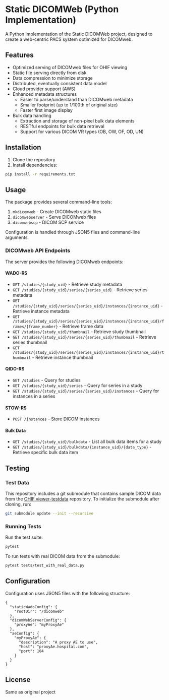 # Static DICOMWeb (Python Implementation)

A Python implementation of the Static DICOMWeb project, designed to create a web-centric PACS system optimized for DICOMweb.

## Features

- Optimized serving of DICOMweb files for OHIF viewing
- Static file serving directly from disk
- Data compression to minimize storage
- Distributed, eventually consistent data model
- Cloud provider support (AWS)
- Enhanced metadata structures
  - Easier to parse/understand than DICOMweb metadata
  - Smaller footprint (up to 1/100th of original size)
  - Faster first image display
- Bulk data handling
  - Extraction and storage of non-pixel bulk data elements
  - RESTful endpoints for bulk data retrieval
  - Support for various DICOM VR types (OB, OW, OF, OD, UN)

## Installation

1. Clone the repository
2. Install dependencies:
```bash
pip install -r requirements.txt
```

## Usage

The package provides several command-line tools:

1. `mkdicomweb` - Create DICOMweb static files
2. `dicomwebserver` - Serve DICOMweb files
3. `dicomwebscp` - DICOM SCP service

Configuration is handled through JSON5 files and command-line arguments.

### DICOMweb API Endpoints

The server provides the following DICOMweb endpoints:

#### WADO-RS
- `GET /studies/{study_uid}` - Retrieve study metadata
- `GET /studies/{study_uid}/series/{series_uid}` - Retrieve series metadata
- `GET /studies/{study_uid}/series/{series_uid}/instances/{instance_uid}` - Retrieve instance metadata
- `GET /studies/{study_uid}/series/{series_uid}/instances/{instance_uid}/frames/{frame_number}` - Retrieve frame data
- `GET /studies/{study_uid}/thumbnail` - Retrieve study thumbnail
- `GET /studies/{study_uid}/series/{series_uid}/thumbnail` - Retrieve series thumbnail
- `GET /studies/{study_uid}/series/{series_uid}/instances/{instance_uid}/thumbnail` - Retrieve instance thumbnail

#### QIDO-RS
- `GET /studies` - Query for studies
- `GET /studies/{study_uid}/series` - Query for series in a study
- `GET /studies/{study_uid}/series/{series_uid}/instances` - Query for instances in a series

#### STOW-RS
- `POST /instances` - Store DICOM instances

#### Bulk Data
- `GET /studies/{study_uid}/bulkdata` - List all bulk data items for a study
- `GET /studies/{study_uid}/bulkdata/{instance_uid}/{data_type}` - Retrieve specific bulk data item

## Testing

### Test Data

This repository includes a git submodule that contains sample DICOM data from the [OHIF viewer-testdata](https://github.com/OHIF/viewer-testdata) repository. To initialize the submodule after cloning, run:

```bash
git submodule update --init --recursive
```

### Running Tests

Run the test suite:
```bash
pytest
```

To run tests with real DICOM data from the submodule:
```bash
pytest tests/test_with_real_data.py
```

## Configuration

Configuration uses JSON5 files with the following structure:
```json5
{
  "staticWadoConfig": {
    "rootDir": "/dicomweb"
  },
  "dicomWebServerConfig": {
    "proxyAe": "myProxyAe"
  },
  "aeConfig": {
    "myProxyAe": {
      "description": "A proxy AE to use",
      "host": "proxyAe.hospital.com",
      "port": 104
    }
  }
}
```

## License

Same as original project

